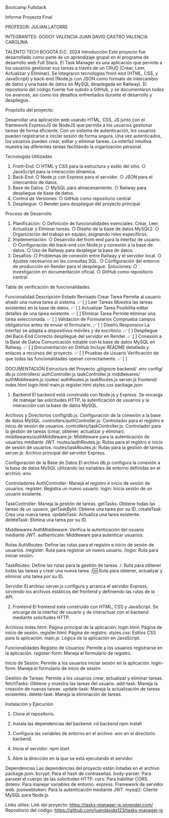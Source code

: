 

Bootcamp Fullstack 
 

 
Informe Proyecto Final
 


PROFESOR: 
JULIAN LATORRE

 


 
INTEGRANTES: 
GODOY VALENCIA JUAN DAVID 
 CASTRO VALENCIA CAROLINA


 


 
TALENTO TECH
BOGOTÁ D.C.
2024
Introducción
Este proyecto fue desarrollado como parte de un aprendizaje grupal en el programa de desarrollo web Full Stack. El Task Manager es una aplicación que permite a los usuarios gestionar sus tareas a través de un CRUD (Crear, Leer, Actualizar y Eliminar). Se integraron tecnologías front-end (HTML, CSS, y JavaScript) y back-end (Node.js con JSON como formato de intercambio de datos y una base de datos en MySQL desplegada en Railway).
El repositorio del código fuente fue subido a GitHub, y se documentaron todos los avances, así como los desafíos enfrentados durante el desarrollo y despliegue.

Propósito del proyecto:

Desarrollar una aplicación web usando HTML, CSS, JS junto con el framework ExpressJS de NodeJS que permita a los usuarios gestionar tareas de forma eficiente. Con un sistema de autenticación, los usuarios pueden registrarse e iniciar sesión de forma segura. Una vez autenticados, los usuarios pueden crear, editar y eliminar tareas. La interfaz intuitiva muestra las diferentes tareas facilitando la organización personal.













Tecnologías Utilizadas
1.	Front-End:
○	HTML y CSS para la estructura y estilo del sitio.
○	JavaScript para la interacción dinámica.
2.	Back-End:
○	Node.js con Express para el servidor.
○	JSON para el intercambio de datos.
3.	Base de Datos:
○	MySQL para almacenamiento.
○	Railway para despliegue de base de datos.
4.	Control de Versiones:
○	GitHub como repositorio central
5.	Despliegue:
○	Render para despliegue del proyecto principal

Proceso de Desarrollo
1.	Planificación:
○	Definición de funcionalidades esenciales: Crear, Leer, Actualizar y Eliminar tareas.
○	Diseño de la base de datos MySQL2.
○	Organización del trabajo en equipo, asignando roles específicos.
2.	Implementación:
○	Desarrollo del front-end para la interfaz de usuario.
○	Configuración del back-end con Node.js y conexión a la base de datos.
○	Uso de Railway para desplegar la base de datos.
3.	Desafíos:
○	Problemas de conexión entre Railway y el servidor local.
○	Ajustes necesarios en las consultas SQL.
○	Configuración del entorno de producción en Render para el despliegue.
Soluciones:
○	Investigación en documentación oficial.
○	GitHub como repositorio central.






Tabla de verificación de funcionalidades

Funcionalidad	Descripción	Estado	Revisado
Crear Tarea	Permite al usuario añadir una nueva tarea al sistema.	✅	[ ]
Leer Tareas	Muestra las tareas existentes en la base de datos.	✅	[ ]
Actualizar Tarea	Posibilita editar detalles de una tarea existente.	✅	[ ]
Eliminar Tarea	Permite eliminar una tarea seleccionada.	✅	[ ]
Validación de Formularios	Comprueba campos obligatorios antes de enviar el formulario.	✅	[ ]
Diseño Responsivo	La interfaz se adapta a dispositivos móviles y de escritorio.	✅	[ ]
Despliegue del Back-End	Correcto despliegue del servidor en Render.	✅	[ ]
Conexión a la Base de Datos	Comunicación estable con la base de datos MySQL en Railway.	✅	[ ]
Documentación en GitHub	Incluye README detallado y enlaces a recursos del proyecto.	✅	[ ]
Pruebas de Usuario	Verificación de que todas las funcionalidades operan correctamente.	✅	[ ]













DOCUMENTACIÓN
Estructura del Proyecto
.gitignore
backend/
    .env
    config/
        db.js
    controllers/
        authController.js
        taskController.js
    middlewares/
        authMiddleware.js
    routes/
        authRoutes.js
        taskRoutes.js
    server.js
frontend/
    index.html
    login.html
    main.js
    register.html
    styles.css
package.json

1.	Backend
El backend está construido con Node.js y Express. Se encarga de manejar las solicitudes HTTP, la autenticación de usuarios y la interacción con la base de datos MySQL.

Archivos y Directorios
config/db.js: Configuración de la conexión a la base de datos MySQL.
controllers/authController.js: Controlador para el registro e inicio de sesión de usuarios.
controllers/taskController.js: Controlador para la gestión de tareas (crear, obtener, actualizar y eliminar).
middlewares/authMiddleware.js: Middleware para la autenticación de usuarios mediante JWT.
routes/authRoutes.js: Rutas para el registro e inicio de sesión de usuarios.
routes/taskRoutes.js: Rutas para la gestión de tareas.
server.js: Archivo principal del servidor Express.

Configuración de la Base de Datos
El archivo db.js configura la conexión a la base de datos MySQL utilizando las variables de entorno definidas en el archivo .env.


Controladores
AuthController: Maneja el registro e inicio de sesión de usuarios.
register: Registra un nuevo usuario.
login: Inicia sesión de un usuario existente.

TaskController: Maneja la gestión de tareas.
getTasks: Obtiene todas las tareas de un usuario.
getTaskById: Obtiene una tarea por su ID.
createTask: Crea una nueva tarea.
updateTask: Actualiza una tarea existente.
deleteTask: Elimina una tarea por su ID.

Middlewares
AuthMiddleware: Verifica la autenticación del usuario mediante JWT.
authenticate: Middleware para autenticar usuarios.

Rutas
AuthRoutes: Define las rutas para el registro e inicio de sesión de usuarios.
/register: Ruta para registrar un nuevo usuario.
/login: Ruta para iniciar sesión.

TaskRoutes: Define las rutas para la gestión de tareas.
/: Ruta para obtener todas las tareas y crear una nueva tarea.
/:id: Ruta para obtener, actualizar y eliminar una tarea por su ID.

Servidor
El archivo server.js configura y arranca el servidor Express, sirviendo los archivos estáticos del frontend y definiendo las rutas de la API.

2.	Frontend
El frontend está construido con HTML, CSS y JavaScript. Se encarga de la interfaz de usuario y de interactuar con el backend mediante solicitudes HTTP.

Archivos
index.html: Página principal de la aplicación.
login.html: Página de inicio de sesión.
register.html: Página de registro.
styles.css: Estilos CSS para la aplicación.
main.js: Lógica de la aplicación en JavaScript.





Funcionalidades
Registro de Usuarios: Permite a los usuarios registrarse en la aplicación.
register-form: Maneja el formulario de registro.

Inicio de Sesión: Permite a los usuarios iniciar sesión en la aplicación.
login-form: Maneja el formulario de inicio de sesión.

Gestión de Tareas: Permite a los usuarios crear, actualizar y eliminar tareas.
fetchTasks: Obtiene y muestra las tareas del usuario.
add-task: Maneja la creación de nuevas tareas.
update-task: Maneja la actualización de tareas existentes.
delete-task: Maneja la eliminación de tareas.

Instalación y Ejecución
1.	Clona el repositorio.
2.	Instala las dependencias del backend:
cd backend
npm install

3.	Configura las variables de entorno en el archivo .env en el directorio backend.
4.	Inicia el servidor:
npm start

5.	Abre la dirección en la que se está ejecutando el servidor.

Dependencias
Las dependencias del proyecto están listadas en el archivo package.json.
bcrypt: Para el hash de contraseñas.
body-parser: Para parsear el cuerpo de las solicitudes HTTP.
cors: Para habilitar CORS.
dotenv: Para manejar variables de entorno.
express: Framework de servidor web.
jsonwebtoken: Para la autenticación mediante JWT.
mysql2: Cliente MySQL para Node.js.

Links útiles:
	Link del proyecto: https://tasks-manager-js.onrender.com/
	Repositorio del código: https://github.com/juandavidg123/tasks-manager-js
